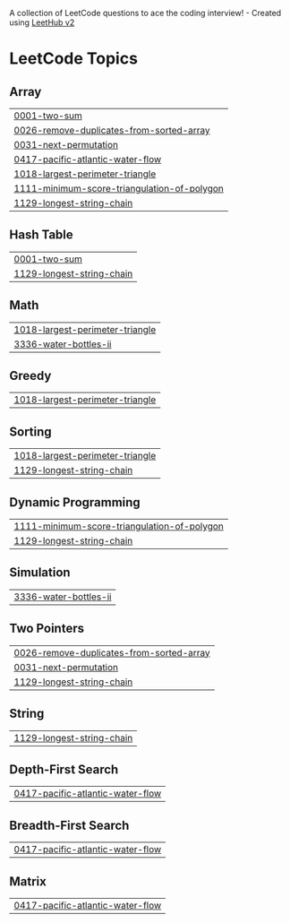A collection of LeetCode questions to ace the coding interview! - Created using [LeetHub v2](https://github.com/arunbhardwaj/LeetHub-2.0)
<!---LeetCode Topics Start-->
# LeetCode Topics
## Array
|  |
| ------- |
| [0001-two-sum](https://github.com/Saket-Kumar777/Leetcode/tree/master/0001-two-sum) |
| [0026-remove-duplicates-from-sorted-array](https://github.com/Saket-Kumar777/Leetcode/tree/master/0026-remove-duplicates-from-sorted-array) |
| [0031-next-permutation](https://github.com/Saket-Kumar777/Leetcode/tree/master/0031-next-permutation) |
| [0417-pacific-atlantic-water-flow](https://github.com/Saket-Kumar777/Leetcode/tree/master/0417-pacific-atlantic-water-flow) |
| [1018-largest-perimeter-triangle](https://github.com/Saket-Kumar777/Leetcode/tree/master/1018-largest-perimeter-triangle) |
| [1111-minimum-score-triangulation-of-polygon](https://github.com/Saket-Kumar777/Leetcode/tree/master/1111-minimum-score-triangulation-of-polygon) |
| [1129-longest-string-chain](https://github.com/Saket-Kumar777/Leetcode/tree/master/1129-longest-string-chain) |
## Hash Table
|  |
| ------- |
| [0001-two-sum](https://github.com/Saket-Kumar777/Leetcode/tree/master/0001-two-sum) |
| [1129-longest-string-chain](https://github.com/Saket-Kumar777/Leetcode/tree/master/1129-longest-string-chain) |
## Math
|  |
| ------- |
| [1018-largest-perimeter-triangle](https://github.com/Saket-Kumar777/Leetcode/tree/master/1018-largest-perimeter-triangle) |
| [3336-water-bottles-ii](https://github.com/Saket-Kumar777/Leetcode/tree/master/3336-water-bottles-ii) |
## Greedy
|  |
| ------- |
| [1018-largest-perimeter-triangle](https://github.com/Saket-Kumar777/Leetcode/tree/master/1018-largest-perimeter-triangle) |
## Sorting
|  |
| ------- |
| [1018-largest-perimeter-triangle](https://github.com/Saket-Kumar777/Leetcode/tree/master/1018-largest-perimeter-triangle) |
| [1129-longest-string-chain](https://github.com/Saket-Kumar777/Leetcode/tree/master/1129-longest-string-chain) |
## Dynamic Programming
|  |
| ------- |
| [1111-minimum-score-triangulation-of-polygon](https://github.com/Saket-Kumar777/Leetcode/tree/master/1111-minimum-score-triangulation-of-polygon) |
| [1129-longest-string-chain](https://github.com/Saket-Kumar777/Leetcode/tree/master/1129-longest-string-chain) |
## Simulation
|  |
| ------- |
| [3336-water-bottles-ii](https://github.com/Saket-Kumar777/Leetcode/tree/master/3336-water-bottles-ii) |
## Two Pointers
|  |
| ------- |
| [0026-remove-duplicates-from-sorted-array](https://github.com/Saket-Kumar777/Leetcode/tree/master/0026-remove-duplicates-from-sorted-array) |
| [0031-next-permutation](https://github.com/Saket-Kumar777/Leetcode/tree/master/0031-next-permutation) |
| [1129-longest-string-chain](https://github.com/Saket-Kumar777/Leetcode/tree/master/1129-longest-string-chain) |
## String
|  |
| ------- |
| [1129-longest-string-chain](https://github.com/Saket-Kumar777/Leetcode/tree/master/1129-longest-string-chain) |
## Depth-First Search
|  |
| ------- |
| [0417-pacific-atlantic-water-flow](https://github.com/Saket-Kumar777/Leetcode/tree/master/0417-pacific-atlantic-water-flow) |
## Breadth-First Search
|  |
| ------- |
| [0417-pacific-atlantic-water-flow](https://github.com/Saket-Kumar777/Leetcode/tree/master/0417-pacific-atlantic-water-flow) |
## Matrix
|  |
| ------- |
| [0417-pacific-atlantic-water-flow](https://github.com/Saket-Kumar777/Leetcode/tree/master/0417-pacific-atlantic-water-flow) |
<!---LeetCode Topics End-->